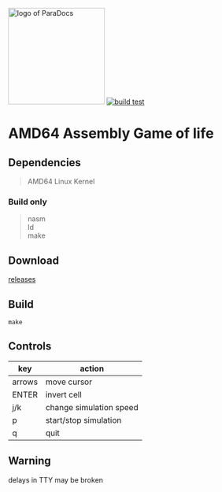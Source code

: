 <img src="https://git.pupes.org/repo-avatars/e4ede9d30f070c9e191eace5a88dcaa40434b9cadf60204122fab5a83aec9a9f" alt="logo of ParaDocs" width="196"></img>
[![build test](https://git.pupes.org/PoliEcho/asm-game-of-life/actions/workflows/build_test.yaml/badge.svg)](https://git.pupes.org/PoliEcho/asm-game-of-life/actions?workflow=build_test.yaml)
# AMD64 Assembly Game of life


## Dependencies  
> AMD64 Linux Kernel  
### Build only  
> nasm  
> ld  
> make  

## Download
[releases](https://git.pupes.org/PoliEcho/asm-game-of-life/releases)

## Build  
```shell
make
```

## Controls
| key    | action                  |
|--------|-------------------------|
| arrows | move cursor             |
| ENTER  | invert cell             |
| j/k    | change simulation speed |
| p      | start/stop simulation   |
| q      | quit                    |


## Warning  
delays in TTY may be broken